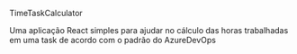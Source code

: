 TimeTaskCalculator

Uma aplicação React simples para ajudar no cálculo das horas trabalhadas em uma task de acordo com o padrão do AzureDevOps